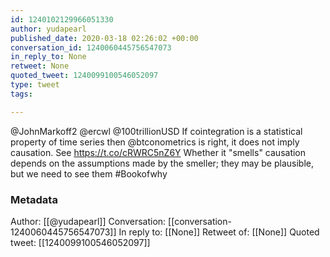 ```yaml
---
id: 1240102129966051330
author: yudapearl
published_date: 2020-03-18 02:26:02 +00:00
conversation_id: 1240060445756547073
in_reply_to: None
retweet: None
quoted_tweet: 1240099100546052097
type: tweet
tags:

---
```


@JohnMarkoff2 @ercwl @100trillionUSD If cointegration is a statistical property of time series then @btconometrics is right, it does not imply causation. See https://t.co/cRWRC5nZ6Y
Whether it "smells" causation depends on the assumptions made by the smeller; they may be plausible, but we need to see them #Bookofwhy

### Metadata

Author: [[@yudapearl]]
Conversation: [[conversation-1240060445756547073]]
In reply to: [[None]]
Retweet of: [[None]]
Quoted tweet: [[1240099100546052097]]
